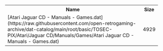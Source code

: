 <table>
<tr><th>Name</th><th>Size</th></tr>
<tr><td>[Atari Jaguar CD - Manuals - Games.dat](https://raw.githubusercontent.com/open-retrogaming-archive/dat-catalog/main/root/basic/TOSEC-PIX/Atari/Jaguar CD/Manuals/Games/Atari Jaguar CD - Manuals - Games.dat)</td><td>4929</td></tr>
</table>

